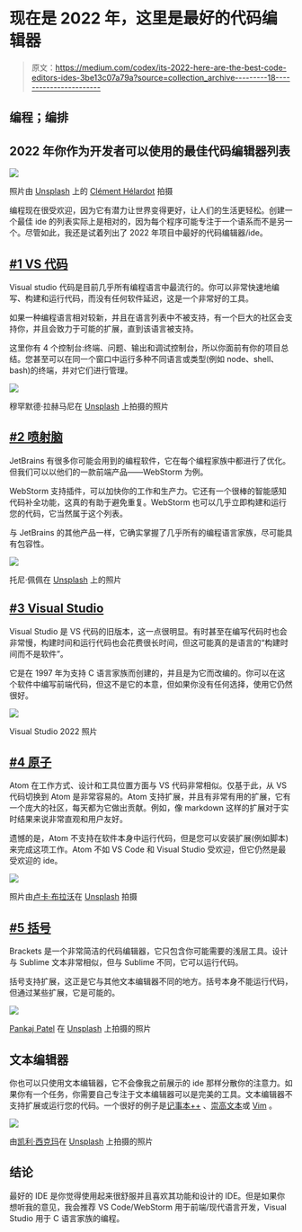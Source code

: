 # 现在是 2022 年，这里是最好的代码编辑器

> 原文：<https://medium.com/codex/its-2022-here-are-the-best-code-editors-ides-3be13c07a79a?source=collection_archive---------18----------------------->

## 编程；编排

## 2022 年你作为开发者可以使用的最佳代码编辑器列表

![](img/6160b07413092248f09c02c5850544fa.png)

照片由 [Unsplash](https://unsplash.com?utm_source=medium&utm_medium=referral) 上的 [Clément Hélardot](https://unsplash.com/@clemhlrdt?utm_source=medium&utm_medium=referral) 拍摄

编程现在很受欢迎，因为它有潜力让世界变得更好，让人们的生活更轻松。创建一个最佳 ide 的列表实际上是相对的，因为每个程序可能专注于一个语系而不是另一个。尽管如此，我还是试着列出了 2022 年项目中最好的代码编辑器/ide。

## [#1 VS 代码](https://code.visualstudio.com/download)

Visual studio 代码是目前几乎所有编程语言中最流行的。你可以非常快速地编写、构建和运行代码，而没有任何软件延迟，这是一个非常好的工具。

如果一种编程语言相对较新，并且在语言列表中不被支持，有一个巨大的社区会支持你，并且会致力于可能的扩展，直到该语言被支持。

这里你有 4 个控制台:终端、问题、输出和调试控制台，所以你面前有你的项目总结。您甚至可以在同一个窗口中运行多种不同语言或类型(例如 node、shell、bash)的终端，并对它们进行管理。

![](img/34d8ff4e382e2b4ec9da205b2390652b.png)

穆罕默德·拉赫马尼在 [Unsplash](https://unsplash.com?utm_source=medium&utm_medium=referral) 上拍摄的照片

## [#2 喷射脑](https://www.jetbrains.com/)

JetBrains 有很多你可能会用到的编程软件，它在每个编程家族中都进行了优化。但我们可以以他们的一款前端产品——WebStorm 为例。

WebStorm 支持插件，可以加快你的工作和生产力。它还有一个很棒的智能感知代码补全功能，这真的有助于避免重复。WebStorm 也可以几乎立即构建和运行您的代码，它当然属于这个列表。

与 JetBrains 的其他产品一样，它确实掌握了几乎所有的编程语言家族，尽可能具有包容性。

![](img/b3f4c92e688e82ff2e4acab97e54279f.png)

托尼·佩佩在 [Unsplash](https://unsplash.com?utm_source=medium&utm_medium=referral) 上的照片

## [#3 Visual Studio](https://visualstudio.microsoft.com/downloads/)

Visual Studio 是 VS 代码的旧版本，这一点很明显。有时甚至在编写代码时也会非常慢，构建时间和运行代码也会花费很长时间，但这可能真的是语言的“构建时间而不是软件”。

它是在 1997 年为支持 C 语言家族而创建的，并且是为它而改编的。你可以在这个软件中编写前端代码，但这不是它的本意，但如果你没有任何选择，使用它仍然很好。

![](img/800d1b23327978ed1d10594f3071056b.png)

Visual Studio 2022 照片

## [#4 原子](https://atom.io/)

Atom 在工作方式、设计和工具位置方面与 VS 代码非常相似。仅基于此，从 VS 代码切换到 Atom 是非常容易的。Atom 支持扩展，并且有非常有用的扩展，它有一个庞大的社区，每天都为它做出贡献。例如，像 markdown 这样的扩展对于实时结果来说非常直观和用户友好。

遗憾的是，Atom 不支持在软件本身中运行代码，但是您可以安装扩展(例如脚本)来完成这项工作。Atom 不如 VS Code 和 Visual Studio 受欢迎，但它仍然是最受欢迎的 ide。

![](img/6e1227adb2ec39accc03a8d1af4beffc.png)

照片由[卢卡·布拉沃](https://unsplash.com/@lucabravo?utm_source=medium&utm_medium=referral)在 [Unsplash](https://unsplash.com?utm_source=medium&utm_medium=referral) 拍摄

## [#5 括号](https://brackets.io/)

Brackets 是一个非常简洁的代码编辑器，它只包含你可能需要的浅层工具。设计与 Sublime 文本非常相似，但与 Sublime 不同，它可以运行代码。

括号支持扩展，这正是它与其他文本编辑器不同的地方。括号本身不能运行代码，但通过某些扩展，它是可能的。

![](img/a52ae3068ef1c74c172a50dc0ac892c6.png)

[Pankaj Patel](https://unsplash.com/@pankajpatel?utm_source=medium&utm_medium=referral) 在 [Unsplash](https://unsplash.com?utm_source=medium&utm_medium=referral) 上拍摄的照片

## 文本编辑器

你也可以只使用文本编辑器，它不会像我之前展示的 ide 那样分散你的注意力。如果你有一个任务，你需要自己专注于文本编辑器可以是完美的工具。文本编辑器不支持扩展或运行您的代码。一个很好的例子是[记事本++](https://notepad-plus-plus.org/downloads/) 、[崇高文本](https://www.sublimetext.com/3)或 [Vim](https://www.vim.org/download.php) 。

![](img/dbd4cd6b90f2dfcf6900aa1508fc5684.png)

由[凯利·西克玛](https://unsplash.com/@kellysikkema?utm_source=medium&utm_medium=referral)在 [Unsplash](https://unsplash.com?utm_source=medium&utm_medium=referral) 上拍摄的照片

## **结论**

最好的 IDE 是你觉得使用起来很舒服并且喜欢其功能和设计的 IDE。但是如果你想听我的意见，我会推荐 VS Code/WebStorm 用于前端/现代语言开发，Visual Studio 用于 C 语言家族的编程。